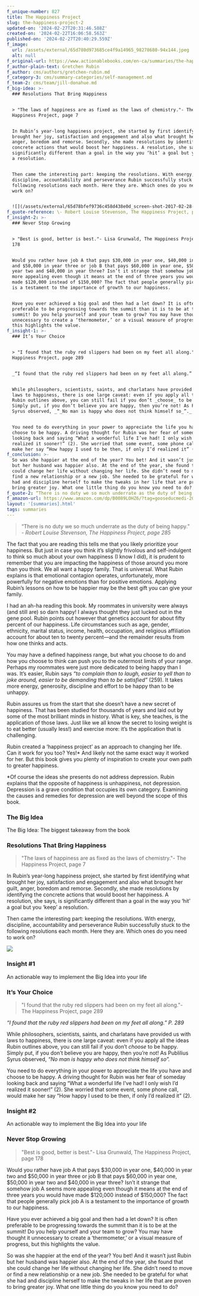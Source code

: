```yaml
---
f_unique-number: 827
title: The Happiness Project
slug: the-happiness-project-2
updated-on: '2024-02-27T20:31:46.588Z'
created-on: '2024-02-22T16:06:58.563Z'
published-on: '2024-02-27T20:40:29.559Z'
f_image:
  url: /assets/external/65d780d973685ce4f9a14965_98278680-94x144.jpeg
  alt: null
f_original-url: https://www.actionablebooks.com/en-ca/summaries/the-happiness-project-2/
f_author-plain-text: Gretchen Rubin
f_author: cms/authors/gretchen-rubin.md
f_category-3: cms/summary-categories/self-management.md
f_team-2: cms/team/jill-donahue.md
f_big-idea: >-
  ### Resolutions That Bring Happiness


  > "The laws of happiness are as fixed as the laws of chemistry."- The
  Happiness Project, page 7


  In Rubin’s year-long happiness project, she started by first identifying what
  brought her joy, satisfaction and engagement and also what brought her guilt,
  anger, boredom and remorse. Secondly, she made resolutions by identifying the
  concrete actions that would boost her happiness. A resolution, she says, is
  significantly different than a goal in the way you ‘hit’ a goal but you ‘keep’
  a resolution.


  Then came the interesting part: keeping the resolutions. With energy,
  discipline, accountability and perseverance Rubin successfully stuck to the
  following resolutions each month. Here they are. Which ones do you need to
  work on?


  ![](/assets/external/65d78bfef9736c458d438e0d_screen-shot-2017-02-28-at-2.56.56-PM.png)
f_quote-reference: \- Robert Louise Stevenson, The Happiness Project, page 285
f_insight-2: >-
  ### Never Stop Growing


  > "Best is good, better is best."- Lisa Grunwald, The Happiness Project, page
  178


  Would you rather have job A that pays $30,000 in year one, $40,000 in year two
  and $50,000 in year three or job B that pays $60,000 in year one, $50,000 in
  year two and $40,000 in year three? Isn’t it strange that somehow job A seems
  more appealing even though it means at the end of three years you would have
  made $120,000 instead of $150,000? The fact that people generally pick job A
  is a testament to the importance of growth to our happiness.


  Have you ever achieved a big goal and then had a let down? It is often
  preferable to be progressing towards the summit than it is to be at the
  summit! Do you help yourself and your team to grow? You may have thought it
  unnecessary to create a ‘thermometer,’ or a visual measure of progress, but
  this highlights the value.
f_insight-1: >-
  ### It’s Your Choice


  > "I found that the ruby red slippers had been on my feet all along."- The
  Happiness Project, page 289


  _“I found that the ruby red slippers had been on my feet all along.” P. 289_


  While philosophers, scientists, saints, and charlatans have provided us with
  laws to happiness, there is one large caveat: even if you apply all the ideas
  Rubin outlines above, you can still fail if you don’t _choose_ to be happy.
  Simply put, if you don’t believe you are happy, then you’re not! As Publilius
  Syrus observed, _“_No man is happy who does not think himself so_”._


  You need to do everything in your power to appreciate the life you have and
  choose to be happy. A driving thought for Rubin was her fear of someday
  looking back and saying “What a wonderful life I’ve had! I only wish I’d
  realized it sooner!” (2). She worried that some event, some phone call, would
  make her say “How happy I used to be then, if only I’d realized it” (2).
f_conclusion: >-
  So was she happier at the end of the year? You bet! And it wasn’t just Rubin
  but her husband was happier also. At the end of the year, she found that she
  could change her life without changing her life. She didn’t need to move or
  find a new relationship or a new job. She needed to be grateful for what she
  had and discipline herself to make the tweaks in her life that are proven to
  bring greater joy. What one little thing do you know you need to do?
f_quote-2: “There is no duty we so much underrate as the duty of being happy.”
f_amazon-url: https://www.amazon.com/dp/B0089LOHZ6/?tag=gooseducmedi-20
layout: '[summaries].html'
tags: summaries
---
```


> “There is no duty we so much underrate as the duty of being happy.” _\- Robert Louise Stevenson, The Happiness Project, page 285_

The fact that you are reading this tells me that you likely prioritize your happiness. But just in case you think it’s slightly frivolous and self-indulgent to think so much about your own happiness (I know I did), it is prudent to remember that you are impacting the happiness of those around you more than you think. We all want a happy family. That is universal. What Rubin explains is that emotional contagion operates, unfortunately, more powerfully for negative emotions than for positive emotions. Applying Rubin’s lessons on how to be happier may be the best gift you can give your family.

I had an ah-ha reading this book. My roommates in university were always (and still are) so darn happy! I always thought they just lucked out in the gene pool. Rubin points out however that genetics account for about fifty percent of our happiness. Life circumstances such as age, gender, ethnicity, marital status, income, health, occupation, and religious affiliation account for about ten to twenty percent—and the remainder results from how one thinks and acts.

You may have a defined happiness range, but what you choose to do and how you choose to think can push you to the outermost limits of your range. Perhaps my roommates were just more dedicated to being happy than I was. It’s easier, Rubin says _“_to complain than to laugh, easier to yell than to joke around, easier to be demanding than to be satisfied_”_ (259). It takes more energy, generosity, discipline and effort to be happy than to be unhappy.

Rubin assures us from the start that she doesn’t have a new secret of happiness. That has been studied for thousands of years and laid out by some of the most brilliant minds in history. What is key, she teaches, is the application of those laws. Just like we all know the secret to losing weight is to eat better (usually less!) and exercise more: it’s the application that is challenging.

Rubin created a ‘happiness project’ as an approach to changing her life. Can it work for you too? Yes!\* And likely not the same exact way it worked for her. But this book gives you plenty of inspiration to create your own path to greater happiness.

\*Of course the ideas she presents do not address depression. Rubin explains that the opposite of happiness is unhappiness, not depression. Depression is a grave condition that occupies its own category. Examining the causes and remedies for depression are well beyond the scope of this book.

### The Big Idea

The Big Idea: The biggest takeaway from the book

### Resolutions That Bring Happiness

> "The laws of happiness are as fixed as the laws of chemistry."- The Happiness Project, page 7

In Rubin’s year-long happiness project, she started by first identifying what brought her joy, satisfaction and engagement and also what brought her guilt, anger, boredom and remorse. Secondly, she made resolutions by identifying the concrete actions that would boost her happiness. A resolution, she says, is significantly different than a goal in the way you ‘hit’ a goal but you ‘keep’ a resolution.

Then came the interesting part: keeping the resolutions. With energy, discipline, accountability and perseverance Rubin successfully stuck to the following resolutions each month. Here they are. Which ones do you need to work on?

![](/assets/external/65d78bfef9736c458d438e0d_screen-shot-2017-02-28-at-2.56.56-PM.png)

### Insight #1

An actionable way to implement the Big Idea into your life

### It’s Your Choice

> "I found that the ruby red slippers had been on my feet all along."- The Happiness Project, page 289

_“I found that the ruby red slippers had been on my feet all along.” P. 289_

While philosophers, scientists, saints, and charlatans have provided us with laws to happiness, there is one large caveat: even if you apply all the ideas Rubin outlines above, you can still fail if you don’t _choose_ to be happy. Simply put, if you don’t believe you are happy, then you’re not! As Publilius Syrus observed, _“_No man is happy who does not think himself so_”._

You need to do everything in your power to appreciate the life you have and choose to be happy. A driving thought for Rubin was her fear of someday looking back and saying “What a wonderful life I’ve had! I only wish I’d realized it sooner!” (2). She worried that some event, some phone call, would make her say “How happy I used to be then, if only I’d realized it” (2).

### Insight #2

An actionable way to implement the Big Idea into your life

### Never Stop Growing

> "Best is good, better is best."- Lisa Grunwald, The Happiness Project, page 178

Would you rather have job A that pays $30,000 in year one, $40,000 in year two and $50,000 in year three or job B that pays $60,000 in year one, $50,000 in year two and $40,000 in year three? Isn’t it strange that somehow job A seems more appealing even though it means at the end of three years you would have made $120,000 instead of $150,000? The fact that people generally pick job A is a testament to the importance of growth to our happiness.

Have you ever achieved a big goal and then had a let down? It is often preferable to be progressing towards the summit than it is to be at the summit! Do you help yourself and your team to grow? You may have thought it unnecessary to create a ‘thermometer,’ or a visual measure of progress, but this highlights the value.

So was she happier at the end of the year? You bet! And it wasn’t just Rubin but her husband was happier also. At the end of the year, she found that she could change her life without changing her life. She didn’t need to move or find a new relationship or a new job. She needed to be grateful for what she had and discipline herself to make the tweaks in her life that are proven to bring greater joy. What one little thing do you know you need to do?
